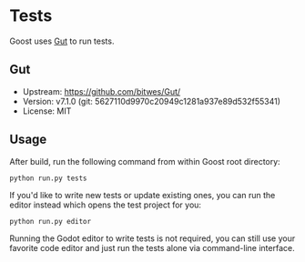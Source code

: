 # Tests

Goost uses [Gut](https://github.com/bitwes/Gut) to run tests.

## Gut
- Upstream: https://github.com/bitwes/Gut/
- Version: v7.1.0 (git: 5627110d9970c20949c1281a937e89d532f55341)
- License: MIT

## Usage

After build, run the following command from within Goost root directory:

```
python run.py tests
```

If you'd like to write new tests or update existing ones, you can run the editor
instead which opens the test project for you:

```
python run.py editor
```

Running the Godot editor to write tests is not required, you can still use your
favorite code editor and just run the tests alone via command-line interface.
